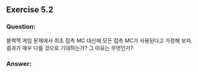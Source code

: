## Exercise 5.2

### Question:

블랙잭 게임 문제에서 최초 접촉 MC 대신에 모든 접촉 MC가 사용된다고 가정해 보자. 결과가 매우 다를 것으로 기대하는가? 그 이유는 무엇인가?

### Answer:
